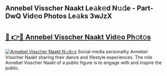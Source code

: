 ## Annebel Visscher Naakt Le𝚊k𝚎d N𝚞𝚍e - Part-DwQ Vid𝚎o Photos Le𝚊ks 3wJzX

# <h2><a href="http://fb6hps.evod.top/?m=Annebel+Visscher+Naakt">🔗 👉🔴 Annebel Visscher Naakt Vid𝚎o Ph𝚘t𝚘s</a></h2>

[![Annebel Visscher Naakt N𝚞d𝚎s](https://i.imgur.com/8V9OHl7.gif)](http://fb6hps.evod.top/?m=Annebel+Visscher+Naakt)
Social media personality Annebel Visscher Naakt sharing their dance and lifestyle experiences. The role Annebel Visscher Naakt of a public figure is to engage with and inspire the public. 
